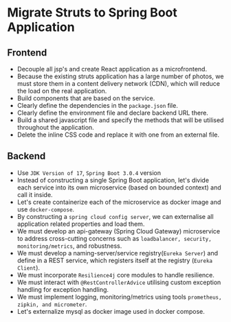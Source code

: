 # Migrate Struts to Spring Boot Application


## Frontend

* Decouple all jsp's and create React application as a microfrontend.
* Because the existing struts application has a large number of photos, we must store them in a content delivery network (CDN), which will reduce the load on the real application.
* Build components that are based on the service.
* Clearly define the dependencies in the `package.json` file.
* Clearly define the environment file and declare backend URL there.
* Build a shared javascript file and specify the methods that will be utilised throughout the application.
* Delete the inline CSS code and replace it with one from an external file.

## Backend
* Use `JDK Version of 17`, `Spring Boot 3.0.4` version
* Instead of constructing a single Spring Boot application, let's divide each service into its own microservice (based on bounded context) and call it inside.
* Let's create containerize each of the microservice as docker image and use `docker-compose`. 
* By constructing a `spring cloud config server`, we can externalise all application related properties and load them.
* We must develop an api-gateway (Spring Cloud Gateway) microservice to address cross-cutting concerns such as `loadbalancer, security, monitoring/metrics`, and robustness.
* We must develop a naming-server/service registry(`Eureka Server`) and define in a REST service, which registers itself at the registry (`Eureka Client`).
* We must incorporate `Resilience4j` core modules to handle resilience. 
* We must interact with `@RestControllerAdvice` utilising custom exception handling for exception handling.
* We must implement logging, monitoring/metrics using tools `prometheus, zipkin, and micrometer`.
* Let's externalize mysql as docker image used in docker compose.
